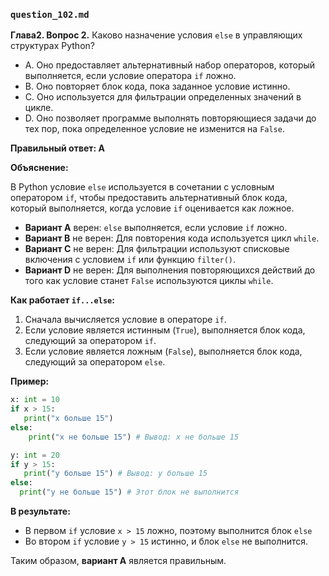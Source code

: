 ### `question_102.md`

**Глава2. Вопрос 2.** Каково назначение условия `else` в управляющих структурах Python?

- A. Оно предоставляет альтернативный набор операторов, который выполняется, если условие оператора `if` ложно.
- B. Оно повторяет блок кода, пока заданное условие истинно.
- C. Оно используется для фильтрации определенных значений в цикле.
- D. Оно позволяет программе выполнять повторяющиеся задачи до тех пор, пока определенное условие не изменится на `False`.

**Правильный ответ: A**

**Объяснение:**

В Python условие `else` используется в сочетании с условным оператором `if`, чтобы предоставить альтернативный блок кода, который выполняется, когда условие `if` оценивается как ложное.

*   **Вариант A** верен: `else` выполняется, если условие `if` ложно.
*   **Вариант B** не верен: Для повторения кода используется цикл `while`.
*   **Вариант C** не верен: Для фильтрации используют списковые включения с условием `if` или функцию `filter()`.
*   **Вариант D** не верен: Для выполнения повторяющихся действий до того как условие станет `False` используются циклы `while`.

**Как работает `if...else`:**

1.  Сначала вычисляется условие в операторе `if`.
2.  Если условие является истинным (`True`), выполняется блок кода, следующий за оператором `if`.
3.  Если условие является ложным (`False`), выполняется блок кода, следующий за оператором `else`.

**Пример:**

```python
x: int = 10
if x > 15:
   print("x больше 15")
else:
    print("x не больше 15") # Вывод: x не больше 15

y: int = 20
if y > 15:
   print("y больше 15") # Вывод: y больше 15
else:
  print("y не больше 15") # Этот блок не выполнится
```

**В результате:**
* В первом `if` условие `x > 15` ложно, поэтому выполнится блок `else`
* Во втором `if` условие `y > 15` истинно, и блок `else` не выполнится.

Таким образом, **вариант A** является правильным.
